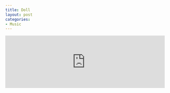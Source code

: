 ```yaml
---
title: Doll
layout: post
categories:
- Music
---
```

<iframe width="100%" height="166" scrolling="no" frameborder="no" src="https://w.soundcloud.com/player/?url=https%3A//api.soundcloud.com/tracks/133665221%3Fsecret_token%3Ds-mUjC6&amp;color=ff5500&amp;auto_play=false&amp;hide_related=false&amp;show_artwork=true"></iframe>
